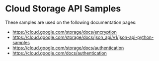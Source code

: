 # Cloud Storage API Samples

<!-- auto-doc-link -->
These samples are used on the following documentation pages:

>
* https://cloud.google.com/storage/docs/encryption
* https://cloud.google.com/storage/docs/json_api/v1/json-api-python-samples
* https://cloud.google.com/storage/docs/authentication
* https://cloud.google.com/docs/authentication

<!-- end-auto-doc-link -->
